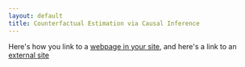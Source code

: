 ```yaml
---
layout: default
title: Counterfactual Estimation via Causal Inference
---
```


Here's how you link to a [webpage in your site](/teaching/), and
here's a link to an [external site](https://www.google.com)
